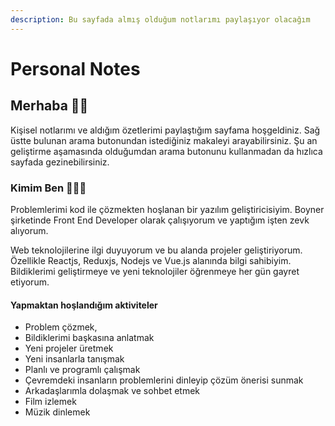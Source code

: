 ```yaml
---
description: Bu sayfada almış olduğum notlarımı paylaşıyor olacağım
---
```


# Personal Notes

## Merhaba 🙌🏻

Kişisel notlarımı ve aldığım özetlerimi paylaştığım sayfama hoşgeldiniz. Sağ üstte bulunan arama butonundan istediğiniz makaleyi arayabilirsiniz. Şu an geliştirme aşamasında olduğumdan arama butonunu kullanmadan da hızlıca sayfada gezinebilirsiniz.

### Kimim Ben 👨🏻‍💻

Problemlerimi kod ile çözmekten hoşlanan bir yazılım geliştiricisiyim. Boyner şirketinde Front End Developer olarak çalışıyorum ve yaptığım işten zevk alıyorum.

Web teknolojilerine ilgi duyuyorum ve bu alanda projeler geliştiriyorum. Özellikle Reactjs, Reduxjs, Nodejs ve Vue.js alanında bilgi sahibiyim. Bildiklerimi geliştirmeye ve yeni teknolojiler öğrenmeye her gün gayret etiyorum. 

#### Yapmaktan hoşlandığım aktiviteler

* Problem çözmek, 
* Bildiklerimi başkasına anlatmak 
* Yeni projeler üretmek
* Yeni insanlarla tanışmak
* Planlı ve programlı çalışmak
* Çevremdeki insanların problemlerini dinleyip çözüm önerisi sunmak
* Arkadaşlarımla dolaşmak ve sohbet etmek
* Film izlemek
* Müzik dinlemek

